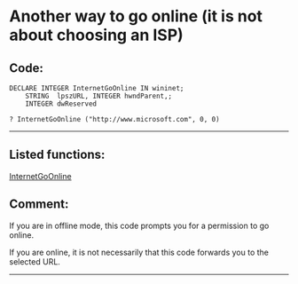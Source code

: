 <link rel="stylesheet" type="text/css" href="../css/win32api.css">  
<link rel="stylesheet" href="https://cdnjs.cloudflare.com/ajax/libs/font-awesome/4.7.0/css/font-awesome.min.css">

# Another way to go online (it is not about choosing an ISP)

## Code:
```foxpro  
DECLARE INTEGER InternetGoOnline IN wininet;
	STRING  lpszURL, INTEGER hwndParent,;
	INTEGER dwReserved

? InternetGoOnline ("http://www.microsoft.com", 0, 0)  
```  
***  


## Listed functions:
[InternetGoOnline](../libraries/wininet/InternetGoOnline.md)  

## Comment:
If you are in offline mode, this code prompts you for a permission to go online.  
  
If you are online, it is not necessarily that this code forwards you to the selected URL.  
  
***  

